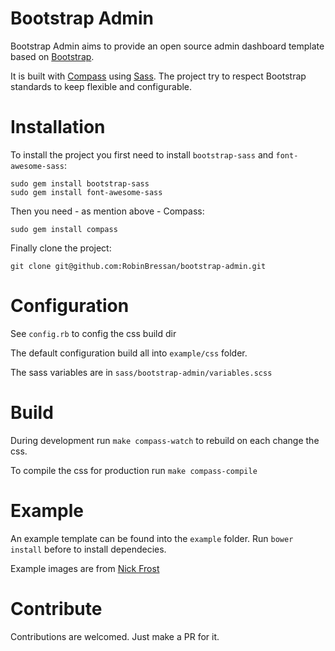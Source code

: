 Bootstrap Admin
===============

Bootstrap Admin aims to provide an open source admin dashboard template based on [Bootstrap](http://getbootstrap.com).

It is built with [Compass](http://compass-style.org/) using [Sass](http://sass-lang.com/). The project try to respect Bootstrap standards to keep flexible and configurable.

Installation
============

To install the project you first need to install `bootstrap-sass` and `font-awesome-sass`:

```
sudo gem install bootstrap-sass
sudo gem install font-awesome-sass
```

Then you need - as mention above - Compass:

```
sudo gem install compass
```

Finally clone the project:

```
git clone git@github.com:RobinBressan/bootstrap-admin.git
```

Configuration
=============

See `config.rb` to config the css build dir

The default configuration build all into `example/css` folder.

The sass variables are in `sass/bootstrap-admin/variables.scss`

Build
=====

During development run `make compass-watch` to rebuild on each change the css.

To compile the css for production run `make compass-compile`

Example
=======

An example template can be found into the `example` folder. Run `bower install` before to install dependecies.

Example images are from [Nick Frost](https://www.iconfinder.com/iconsets/ballicons-free)

Contribute
==========

Contributions are welcomed. Just make a PR for it.
